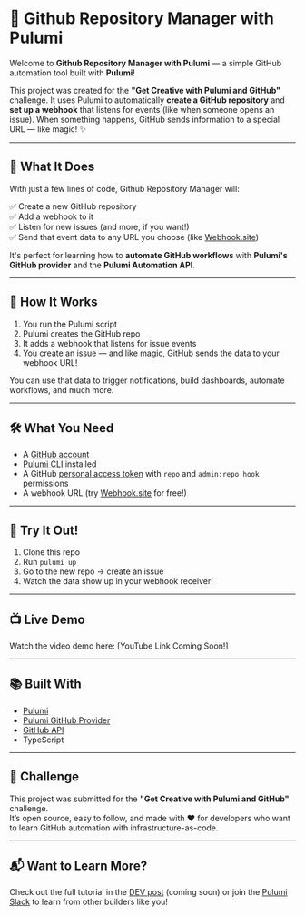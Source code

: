 # 🌟 Github Repository Manager with Pulumi

Welcome to **Github Repository Manager with Pulumi** — a simple GitHub automation tool built with **Pulumi**!

This project was created for the **"Get Creative with Pulumi and GitHub"** challenge. It uses Pulumi to automatically **create a GitHub repository** and **set up a webhook** that listens for events (like when someone opens an issue). When something happens, GitHub sends information to a special URL — like magic! ✨

---

## 🧠 What It Does

With just a few lines of code, Github Repository Manager  will:

✅ Create a new GitHub repository  
✅ Add a webhook to it  
✅ Listen for new issues (and more, if you want!)  
✅ Send that event data to any URL you choose (like [Webhook.site](https://webhook.site))

It's perfect for learning how to **automate GitHub workflows** with **Pulumi's GitHub provider** and the **Pulumi Automation API**.

---

## 🚀 How It Works

1. You run the Pulumi script  
2. Pulumi creates the GitHub repo  
3. It adds a webhook that listens for issue events  
4. You create an issue — and like magic, GitHub sends the data to your webhook URL!  

You can use that data to trigger notifications, build dashboards, automate workflows, and much more.

---

## 🛠 What You Need

- A [GitHub account](https://github.com/)
- [Pulumi CLI](https://www.pulumi.com/docs/install/) installed
- A GitHub [personal access token](https://github.com/settings/tokens) with `repo` and `admin:repo_hook` permissions
- A webhook URL (try [Webhook.site](https://webhook.site) for free!)

---

## 🧪 Try It Out!

1. Clone this repo  
2. Run `pulumi up`  
3. Go to the new repo → create an issue  
4. Watch the data show up in your webhook receiver!

---

## 📺 Live Demo

Watch the video demo here: [YouTube Link Coming Soon!]

---

## 📚 Built With

- [Pulumi](https://pulumi.com)
- [Pulumi GitHub Provider](https://www.pulumi.com/registry/packages/github/)
- [GitHub API](https://docs.github.com/en/rest)
- TypeScript

---

## 🏁 Challenge

This project was submitted for the **"Get Creative with Pulumi and GitHub"** challenge.  
It’s open source, easy to follow, and made with ❤️ for developers who want to learn GitHub automation with infrastructure-as-code.

---

## 📬 Want to Learn More?

Check out the full tutorial in the [DEV post](https://dev.to) (coming soon) or join the [Pulumi Slack](https://slack.pulumi.com) to learn from other builders like you!

